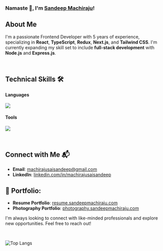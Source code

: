 ### Namaste 🙏, I'm [Sandeep Machiraju](https://www.sandeepmachiraju.com/resume.pdf)!

## About Me
I'm a passionate Frontend Developer with 5 years of experience, specializing in **React**, **TypeScript**, **Redux**, **Next.js**, and **Tailwind CSS**. I'm currently expanding my skill set to include **full-stack development** with **Node.js** and **Express.js**.

<br>

## Technical Skills 🛠️

#### Languages

<p align="left">
  <a href="https://skillicons.dev">
    <img src="https://skillicons.dev/icons?i=js,ts,react,nextjs,angular,gatsbyjs,tailwind,materialui,html,css,sass,nodejs,expressjs" />
  </a>
</p>

#### Tools

<p align="left">
  <a href="https://skillicons.dev">
    <img src="https://skillicons.dev/icons?i=git,figma,vscode,postman,vercel" />
  </a>
</p>
<br>

## Connect with Me 📬

- **Email**: [machirajusaisandeep@gmail.com](mailto:machirajusaisandeep@gmail.com)
- **LinkedIn**: [linkedin.com/in/machirajusaisandeep](https://www.linkedin.com/in/machirajusaisandeep/)


## 🔗 Portfolio:
- **Resume Portfolio**: [resume.sandeepmachiraju.com](https://resume.sandeepmachiraju.com/)
- **Photography Portfolio**: [photography.sandeepmachiraju.com](https://photography.sandeepmachiraju.com/)


I'm always looking to connect with like-minded professionals and explore new opportunities. Feel free to reach out!

<br>

![Top Langs](https://github-readme-stats.vercel.app/api/top-langs/?username=machirajusaisandeep&layout=compact&theme=radical)
